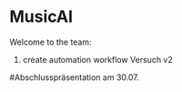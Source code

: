 # MusicAI

Welcome to the team:
1) create automation workflow
Versuch v2

#Abschlusspräsentation am 30.07.
